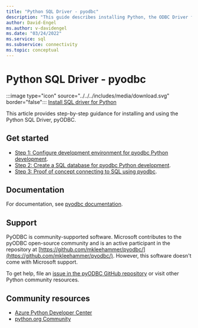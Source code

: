 ```yaml
---
title: "Python SQL Driver - pyodbc"
description: "This guide describes installing Python, the ODBC Driver for SQL Server, and pyodbc. Sample code shows how to connect to and interact with a SQL database."
author: David-Engel
ms.author: v-davidengel
ms.date: "03/24/2022"
ms.service: sql
ms.subservice: connectivity
ms.topic: conceptual
---
```

# Python SQL Driver - pyodbc

:::image type="icon" source="../../../includes/media/download.svg" border="false"::: [Install SQL driver for Python](../../sql-connection-libraries.md#anchor-20-drivers-relational-access)

This article provides step-by-step guidance for installing and using the Python SQL Driver, pyODBC.

## Get started

* [Step 1: Configure development environment for pyodbc Python development](step-1-configure-development-environment-for-pyodbc-python-development.md).
* [Step 2: Create a SQL database for pyodbc Python development](step-2-create-a-sql-database-for-pyodbc-python-development.md).
* [Step 3: Proof of concept connecting to SQL using pyodbc](step-3-proof-of-concept-connecting-to-sql-using-pyodbc.md).

## Documentation

For documentation, see [pyodbc documentation](https://mkleehammer.github.io/pyodbc/).

## Support

PyODBC is community-supported software. Microsoft contributes to the pyODBC open-source community and is an active participant in the repository at [https://github.com/mkleehammer/pyodbc/](https://github.com/mkleehammer/pyodbc/). However, this software doesn't come with Microsoft support.

To get help, file an [issue in the pyODBC GitHub repository](https://github.com/mkleehammer/pyodbc/issues) or visit other Python community resources.

## Community resources

* [Azure Python Developer Center](https://azure.microsoft.com/develop/python/)  
* [python.org Community](https://www.python.org/community/)
